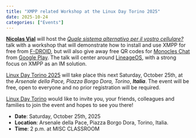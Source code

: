 ```yaml
---
title: "XMPP related Workshop at the Linux Day Torino 2025"
date: 2025-10-24
categories: ["Events"]
---
```


[**Nicolas Vial**](@laic_salocin@poliversity.it) will host the [*Quale sistema alternativo per il vostro cellulare?*](https://linuxdaytorino.org/2025/#schedule) talk with a workshop that will demonstrate how to install and use XMPP for free from [F-DROID](https://f-droid.org/), but will also give away free QR codes for [Monocles Chat](https://monocles.eu/) from [Google Play](https://play.google.com). The talk will center around [LineageOS](https://lineageos.org/), with a strong focus on XMPP as an IM solution.

[Linux Day Torino 2025](https://linuxdaytorino.org/2025/) will take place this next Saturday, October 25th, at the *Arsenale della Pace, Piazza Borgo Dora, Torino*, ***Italia***. The event will be free, open to everyone and no prior registration will be required.

[Linux Day Torino](https://linuxdaytorino.org/2025/) would like to invite you, your friends, colleagues and families to join the event and hopes to see you there!

- **Date**: Saturday, October 25th, 2025
- **Location**: Arsenale della Pace, Piazza Borgo Dora, Torino, Italia.
- **Time**: 2 p.m. at MISC CLASSROOM
